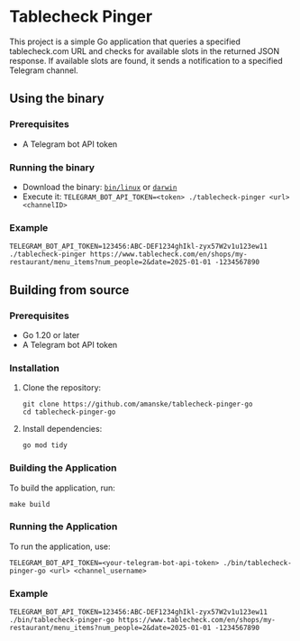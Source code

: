 # Tablecheck Pinger

This project is a simple Go application that queries a specified tablecheck.com URL and checks for available slots in the returned JSON response. If available slots are found, it sends a notification to a specified Telegram channel.

## Using the binary

### Prerequisites

- A Telegram bot API token

### Running the binary

- Download the binary: [`bin/linux`](./bin/linux/tablecheck-pinger) or [`darwin`](./bin/darwin/tablecheck-pinger)
- Execute it: `TELEGRAM_BOT_API_TOKEN=<token> ./tablecheck-pinger <url> <channelID>`

### Example

```
TELEGRAM_BOT_API_TOKEN=123456:ABC-DEF1234ghIkl-zyx57W2v1u123ew11 ./tablecheck-pinger https://www.tablecheck.com/en/shops/my-restaurant/menu_items?num_people=2&date=2025-01-01 -1234567890
```

## Building from source

### Prerequisites

- Go 1.20 or later
- A Telegram bot API token

### Installation

1. Clone the repository:
   ```
   git clone https://github.com/amanske/tablecheck-pinger-go
   cd tablecheck-pinger-go
   ```

2. Install dependencies:
   ```
   go mod tidy
   ```

### Building the Application

To build the application, run:
```
make build
```

### Running the Application

To run the application, use:
```
TELEGRAM_BOT_API_TOKEN=<your-telegram-bot-api-token> ./bin/tablecheck-pinger-go <url> <channel_username>
```

### Example

```
TELEGRAM_BOT_API_TOKEN=123456:ABC-DEF1234ghIkl-zyx57W2v1u123ew11 ./bin/tablecheck-pinger-go https://www.tablecheck.com/en/shops/my-restaurant/menu_items?num_people=2&date=2025-01-01 -1234567890
```
